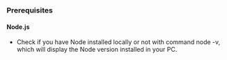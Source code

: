 
### Prerequisites
#### Node.js
- Check if you have Node installed locally or not with command node -v, which will display the Node version installed in your PC.
